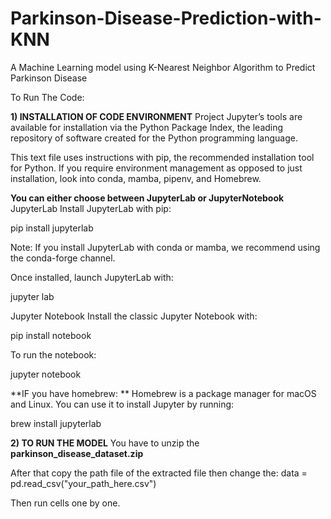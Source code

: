 # Parkinson-Disease-Prediction-with-KNN
A Machine Learning model using K-Nearest Neighbor Algorithm to Predict Parkinson Disease 

To Run The Code:

**1) INSTALLATION OF CODE ENVIRONMENT**
Project Jupyter’s tools are available for installation via the Python Package Index, the leading repository of software created for the Python programming language.

This text file uses instructions with pip, the recommended installation tool for Python. If you require environment management as opposed to just installation, look into conda, mamba, pipenv, and Homebrew.

**You can either choose between JupyterLab or JupyterNotebook**
JupyterLab
Install JupyterLab with pip:

pip install jupyterlab

Note: If you install JupyterLab with conda or mamba, we recommend using the conda-forge channel.

Once installed, launch JupyterLab with:

jupyter lab


Jupyter Notebook
Install the classic Jupyter Notebook with:

pip install notebook

To run the notebook:

jupyter notebook


**IF you have homebrew: **
Homebrew is a package manager for macOS and Linux. You can use it to install Jupyter by running:

brew install jupyterlab


**2) TO RUN THE MODEL**
You have to unzip the **parkinson_disease_dataset.zip**

After that copy the path file of the extracted file then change the:
data = pd.read_csv("your_path_here.csv")

Then run cells one by one.
